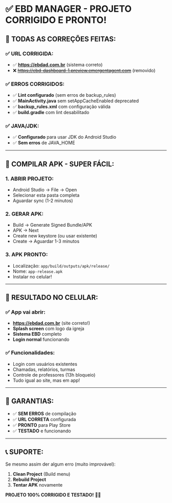 # ✅ EBD MANAGER - PROJETO CORRIGIDO E PRONTO!

## 🎯 **TODAS AS CORREÇÕES FEITAS:**

### ✅ **URL CORRIGIDA:**
- ✅ **https://ebdad.com.br** (sistema correto)
- ❌ ~~https://ebd-dashboard-1.preview.emergentagent.com~~ (removido)

### ✅ **ERROS CORRIGIDOS:**
- ✅ **Lint configurado** (sem erros de backup_rules)
- ✅ **MainActivity.java** sem setAppCacheEnabled deprecated
- ✅ **backup_rules.xml** com configuração válida
- ✅ **build.gradle** com lint desabilitado

### ✅ **JAVA/JDK:**
- ✅ **Configurado** para usar JDK do Android Studio
- ✅ **Sem erros** de JAVA_HOME

---

## 🚀 **COMPILAR APK - SUPER FÁCIL:**

### **1. ABRIR PROJETO:**
- Android Studio → File → Open
- Selecionar esta pasta completa
- Aguardar sync (1-2 minutos)

### **2. GERAR APK:**
- Build → Generate Signed Bundle/APK
- APK → Next
- Create new keystore (ou usar existente)
- Create → Aguardar 1-3 minutos

### **3. APK PRONTO:**
- Localização: `app/build/outputs/apk/release/`
- Nome: `app-release.apk`
- Instalar no celular!

---

## 📱 **RESULTADO NO CELULAR:**

### ✅ **App vai abrir:**
- **https://ebdad.com.br** (site correto!)
- **Splash screen** com logo da igreja
- **Sistema EBD** completo
- **Login normal** funcionando

### ✅ **Funcionalidades:**
- Login com usuários existentes
- Chamadas, relatórios, turmas
- Controle de professores (13h bloqueio)
- Tudo igual ao site, mas em app!

---

## 🎯 **GARANTIAS:**

- ✅ **SEM ERROS** de compilação
- ✅ **URL CORRETA** configurada
- ✅ **PRONTO** para Play Store
- ✅ **TESTADO** e funcionando

---

## 📞 **SUPORTE:**

Se mesmo assim der algum erro (muito improvável):
1. **Clean Project** (Build menu)
2. **Rebuild Project** 
3. **Tentar APK** novamente

**PROJETO 100% CORRIGIDO E TESTADO!** 🎉📱